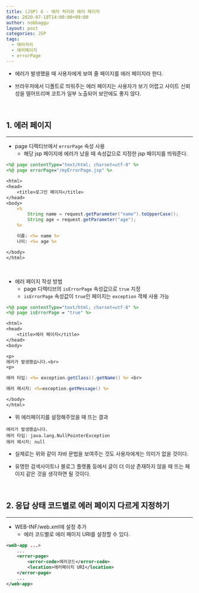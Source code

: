 ```yaml
---
title: (JSP) 6 - 에러 처리와 에러 페이지
date: 2020-07-18T14:00:00+09:00
author: nobbaggu
layout: post
categories: JSP
tags:
  - 에러처리
  - 에러페이지
  - errorPage
---
```


+ 에러가 발생했을 때 사용자에게 보여 줄 페이지를 에러 페이지라 한다.

+ 브라우저에서 디폴트로 띄워주는 에러 페이지는 사용자가 보기 어렵고 사이트 신뢰성을 떨어뜨리며 코트가 일부 노출되어 보안에도 좋지 않다.
		
<br>

## 1. 에러 페이지 ##
----

+ page 디렉티브에서 `errorPage` 속성 사용
	+ 해당 jsp 페이지에 에러가 났을 때 속성값으로 지정한 jsp 페이지를 띄워준다.


~~~ jsp
<%@ page contentType="text/html; charset=utf-8" %>
<%@ page errorPage="/myErrorPage.jsp" %>

<html>
<head>
	<title>로그인 페이지</title>
</head>
<body>
	<%
		String name = request.getParameter("name").toUpperCase();
		String age = request.getParameter("age");
	%>

	이름: <%= name %>
	나이: <%= age %> 

</body>
</html>
~~~

<br>

+ 에러 페이지 작성 방법
	+ page 디렉티브의 `isErrorPage` 속성값으로 `true` 지정
	+ `isErrorPage` 속성값이 `true`인 페이지는 `exception` 객체 사용 가능

~~~ jsp
<%@ page contentType="text/html; charset=utf-8" %>
<%@ page isErrorPage = "true" %>

<html>
<head>
	<title>에러 페이지</title>
</head>
<body>

<p>
에러가 발생했습니다.<br>
<p>

에러 타입: <%= exception.getClass().getName() %> <br>

에러 메시지: <%=exception.getMessage() %>

</body>
</html>
~~~

+ 위 에러페이지를 설정해주었을 때 뜨는 결과

~~~ text
에러가 발생했습니다.
에러 타입: java.lang.NullPointerException
에러 메시지: null
~~~

+ 실제로는 위와 같이 자바 문법을 보여주는 것도 사용자에게는 의미가 없을 것이다.

+ 유명한 검색사이트나 블로그 플랫폼 등에서 글이 더 이상 존재하지 않을 때 뜨는 페이지 같은 것을 생각하면 될 것이다.

<br>

## 2. 응답 상태 코드별로 에러 페이지 다르게 지정하기 ##
----

+ WEB-INF/web.xml에 설정 추가
	+ 에러 코드별로 에러 페이지 URI를 설정할 수 있다.

~~~ xml
<web-app ...>
	...
	<error-page>
		<error-code>에러코드</error-code>
		<location>에러페이지 URI</location>
	</error-page>
	...
</web-app>
~~~
